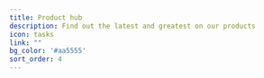 ```yaml
---
title: Product hub
description: Find out the latest and greatest on our products
icon: tasks
link: ""
bg_color: '#aa5555'
sort_order: 4
---
```

